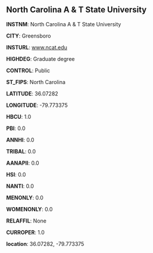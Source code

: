 
North Carolina A & T State University
---
**INSTNM**: North Carolina A & T State University

**CITY**: Greensboro

**INSTURL**: www.ncat.edu

**HIGHDEG**: Graduate degree

**CONTROL**: Public

**ST_FIPS**: North Carolina

**LATITUDE**: 36.07282

**LONGITUDE**: -79.773375

**HBCU**: 1.0

**PBI**: 0.0

**ANNHI**: 0.0

**TRIBAL**: 0.0

**AANAPII**: 0.0

**HSI**: 0.0

**NANTI**: 0.0

**MENONLY**: 0.0

**WOMENONLY**: 0.0

**RELAFFIL**: None

**CURROPER**: 1.0

**location**: 36.07282, -79.773375